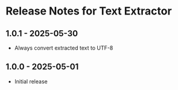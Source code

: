 # Release Notes for Text Extractor

## 1.0.1 - 2025-05-30
- Always convert extracted text to UTF-8

## 1.0.0 - 2025-05-01
- Initial release
